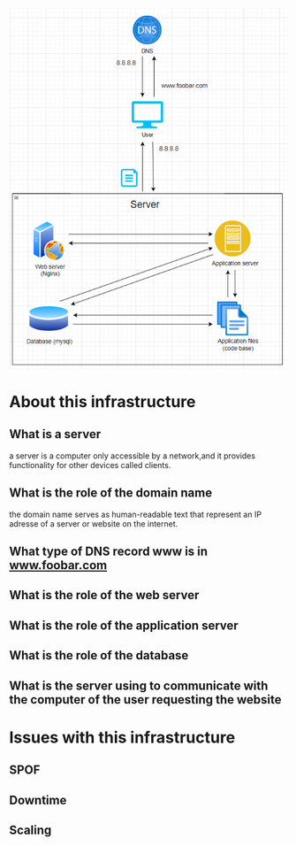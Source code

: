 ![simple web stack](0-simple_web_stack.PNG)
# About this infrastructure
## What is a server
a server is a computer only accessible by a network,and it provides functionality for other devices called clients.
## What is the role of the domain name
the domain name serves as human-readable text that represent an IP adresse of a server or website on the internet.
## What type of DNS record www is in www.foobar.com
## What is the role of the web server
## What is the role of the application server
## What is the role of the database
## What is the server using to communicate with the computer of the user requesting the website
# Issues with this infrastructure
## SPOF
## Downtime
## Scaling
